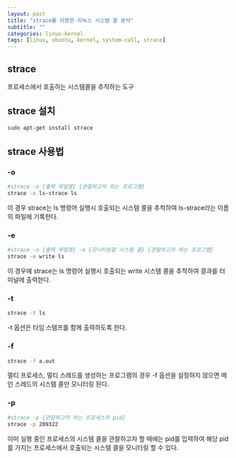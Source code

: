 ```yaml
---
layout: post
title: "strace를 이용한 리눅스 시스템 콜 분석"
subtitle: ""
categories: linux-kernel
tags: [linux, ubuntu, kernel, system-call, strace]
---
```


## strace

프로세스에서 호출하는 시스템콜을 추적하는 도구

## strace 설치

```bash
sudo apt-get install strace
```

## strace 사용법

### -o

```bash
#strace -o {출력 파일명} {관찰하고자 하는 프로그램}
strace -o ls-strace ls
```

이 경우 strace는 ls 명령어 실행시 호출되는 시스템 콜을 추척하여 ls-strace라는 이름의 파일에 기록한다.

### -e

```bash
#strace -o {출력 파일명} -e {모니터링할 시스템 콜} {관찰하고자 하는 프로그램}
strace -e write ls
```

이 경우에 strace는 ls 명령어 실행시 호출되는 write 시스템 콜을 추적하여 결과를 터미널에 출력한다.

### -t

```bash
strace -t ls
```

-t 옵션은 타임 스탬프를 함께 출력하도록 한다.

### -f

```bash
strace -f a.out
```

멀티 프로세스, 멀티 스레드를 생성하는 프로그램의 경우 -f 옵션을 설정하지 않으면 메인 스레드의 시스템 콜만 모니터링 된다.

### -p

```bash
#strace -p {관찰하고자 하는 프로세스의 pid}
strace -p 209322
```

이미 실행 중인 프로세스의 시스템 콜을 관찰하고자 할 때에는 pid를 입력하여 해당 pid를 가지는 프로세스에서 호출되는 시스템 콜을 모니터링 할 수 있다.
